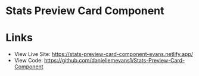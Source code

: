 # Stats Preview Card Component



# Links
- View Live Site: https://stats-preview-card-component-evans.netlify.app/
- View Code: https://github.com/daniellemevans1/Stats-Preview-Card-Component
